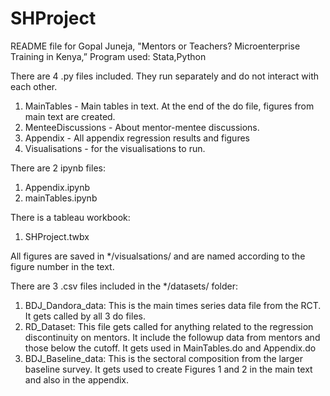 # SHProject
README file for Gopal Juneja, "Mentors or Teachers? Microenterprise Training in Kenya,” 
Program used: Stata,Python


There are 4 .py files included. They run separately and do not interact with each other.

1. MainTables - Main tables in text. At the end of the do file, figures from main text are created.
2. MenteeDiscussions - About mentor-mentee discussions.
3. Appendix - All appendix regression results and figures
4. Visualisations - for the visualisations to run.

There are 2 ipynb files:
1. Appendix.ipynb
2. mainTables.ipynb

There is a tableau workbook:
1. SHProject.twbx

All figures are saved in */visualsations/ and are named according to the figure number in the text.


There are 3 .csv files included in the */datasets/ folder:

1. BDJ_Dandora_data: This is the main times series data file from the RCT. It gets called by all 3 do files.
2. RD_Dataset: This file gets called for anything related to the regression discontinuity on mentors. It include the followup data from mentors and those below the cutoff. It gets used in MainTables.do and Appendix.do
3. BDJ_Baseline_data: This is the sectoral composition from the larger baseline survey. It gets used to create Figures 1 and 2 in the main text and also in the appendix.

